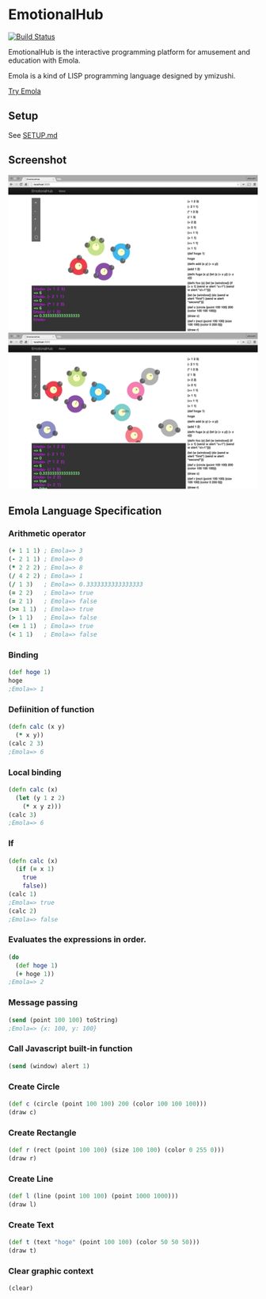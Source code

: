# EmotionalHub
[![Build Status](https://travis-ci.org/ymizushi/EmotionalHub.png?branch=master)](https://travis-ci.org/ymizushi/EmotionalHub)

EmotionalHub is the interactive programming platform for amusement and education with Emola.

Emola is a kind of LISP programming language designed by ymizushi.

[Try Emola](http://ymizushi.github.io/emohub/)

## Setup
See [SETUP.md](https://github.com/ymizushi/EmotionalHub/blob/master/description/SETUP.md "SETUP.md")

## Screenshot
![alt text](https://github.com/ymizushi/EmotionalHub/blob/master/description/screenshot.png "Screenshot1")
![alt text](https://github.com/ymizushi/EmotionalHub/blob/master/description/screenshot2.png "Screenshot2")

## Emola Language Specification

### Arithmetic operator    
```clojure
(+ 1 1 1) ; Emola=> 3
(- 2 1 1) ; Emola=> 0
(* 2 2 2) ; Emola=> 8
(/ 4 2 2) ; Emola=> 1
(/ 1 3)   ; Emola=> 0.3333333333333333 
(= 2 2)   ; Emola=> true 
(= 2 1)   ; Emola=> false 
(>= 1 1)  ; Emola=> true 
(> 1 1)   ; Emola=> false 
(<= 1 1)  ; Emola=> true 
(< 1 1)   ; Emola=> false 
```

### Binding
```clojure
(def hoge 1)
hoge
;Emola=> 1
```

### Defiinition of function
```clojure
(defn calc (x y)
  (* x y))
(calc 2 3)
;Emola=> 6
```

### Local binding
```clojure
(defn calc (x)
  (let (y 1 z 2)
    (* x y z)))
(calc 3)
;Emola=> 6
```

### If
```clojure
(defn calc (x)
  (if (= x 1)
    true
    false))
(calc 1)
;Emola=> true
(calc 2)
;Emola=> false
```

### Evaluates the expressions in order.
```clojure
(do 
  (def hoge 1)
  (+ hoge 1))
;Emola=> 2
```

### Message passing
```clojure
(send (point 100 100) toString)
;Emola=> {x: 100, y: 100}
```

### Call Javascript built-in function
```clojure
(send (window) alert 1)
```

### Create Circle
```clojure
(def c (circle (point 100 100) 200 (color 100 100 100)))
(draw c)
```

### Create Rectangle
```clojure
(def r (rect (point 100 100) (size 100 100) (color 0 255 0)))
(draw r)
```

### Create Line
```clojure
(def l (line (point 100 100) (point 1000 1000)))
(draw l)
```

### Create Text
```clojure
(def t (text "hoge" (point 100 100) (color 50 50 50)))
(draw t)
```

### Clear graphic context
```clojure
(clear)
```
